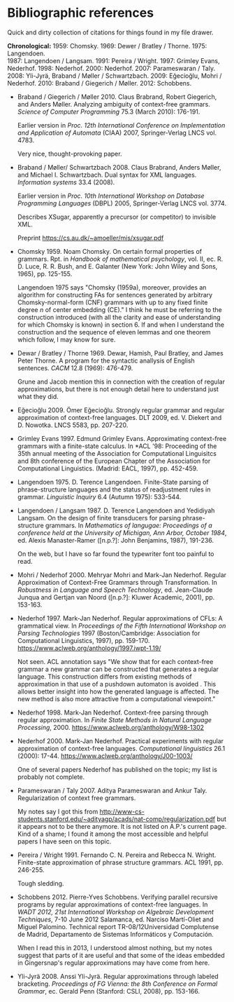 # Bibliographic references

Quick and dirty collection of citations for things found in my file drawer.

**Chronological:**
1959: Chomsky.
1969:  Dewer / Bratley / Thorne.
1975:  Langendoen.  
1987:  Langendoen / Langsam.
1991:  Pereira / Wright.
1997: Grimley Evans, Nederhof.
1998:  Nederhof.
2000: Nederhof.
2007: Parameswaran / Taly.
2008:  Yli-Jyrä, Braband / Møller / Schwartzbach.
2009: Eğecioğlu, Mohri / Nederhof.
2010:  Braband / Giegerich / Møller.
2012:  Schobbens.


* Braband / Giegerich / Møller 2010.  Claus Brabrand, 
Robert Giegerich, and Anders Møller.  Analyzing ambiguity of context-free grammars. 
*Science of Computer Programming* 75.3 (March 2010):  176-191. 

    Earlier version in *Proc. 12th International Conference 
    on Implementation and Application of Automata* (CIAA) 2007,
    Springer-Verlag LNCS vol. 4783.

    Very nice, thought-provoking paper.

* Braband / Møller/ Schwartzbach 2008.  Claus Brabrand, 
Anders Møller, and Michael I. Schwartzbach.  Dual syntax for XML languages.
*Information systems* 33.4 (2008).  

    Earlier version in *Proc. 10th International Workshop 
    on Database Programming Languages* (DBPL) 2005,
    Springer-Verlag LNCS vol. 3774.

    Describes XSugar, apparently a precursor (or competitor) to
    invisible XML.

    Preprint https://cs.au.dk/~amoeller/mis/xsugar.pdf

* Chomsky 1959. Noam Chomsky. On certain formal properties of
grammars. Rpt. in *Handbook of mathematical psychology*, vol. II, ec.
R. D. Luce, R. R. Bush, and E. Galanter (New York: John Wiley and
Sons, 1965), pp. 125-155.

    Langendoen 1975 says "Chomsky (1959a), moreover,
    provides an algorithm for constructing FAs for sentences generated
    by arbitrary Chomsky-normal-form (CNF) grammars with up to any
    fixed finite degree *n* of center embedding (CE)."  I think he must
	be referring to the construction introduced (with all the clarity and
	ease of understanding for which Chomsky is known) in section 6.
	If and when I understand the construction and the sequence of
	eleven lemmas and one theorem which follow, I may know for sure.

* Dewar / Bratley / Thorne 1969. Dewar, Hamish, Paul Bratley, and James
Peter Thorne. A program for the syntactic anallysis of English
sentences.  *CACM* 12.8 (1969): 476-479.

    Grune and Jacob mention this in connection with the creation of
    regular approximations, but there is not enough detail here to
    understand just what they did.

* Eğecioğlu 2009. Ömer Eğecioğlu. Strongly regular grammar and regular
approximation of context-free languages. DLT 2009, ed. V. Diekert and
D. Nowotka. LNCS 5583, pp. 207-220.

* Grimley Evans 1997. Edmund Grimley Evans. Approximating context-free
grammars with a finite-state calculus. In *ACL '98: Proceeding of the
35th annual meeting of the Association for Computational Linguisitcs
and 8th conference of the European Chapter of the Association for
Computational Linguistics. (Madrid: EACL, 1997), pp. 452-459.

* Langendoen 1975. D. Terence Langendoen. Finite-State parsing of
phrase-structure languages and the status of readjustment rules in
grammar. *Linguistic Inquiry* 6.4 (Autumn 1975): 533-544.

* Langendoen / Langsam 1987. D. Terence Langendoen and Yedidiyah Langsam.
On the design of finite transducers for parsing phrase-structure
grammars. In *Mathematics of langugae: Proceedings of a conference
held at the University of Michigan, Ann Arbor, October 1984*, ed.
Alexis Manaster-Ramer ([n.p.?]: John Benjamins, 1987), 191-236.

    On the web, but I have so far found the typewriter font too
    painful to read.

* Mohri / Nederhof 2000. Mehryar Mohri and Mark-Jan Nederhof. Regular
Approximation of Context-Free Grammars through Transformation.
In *Robustness in Language and Speech Technology*, ed. Jean-Claude
Junqua and Gertjan van Noord ([n.p.?]: Kluwer Academic, 2001), pp.
153-163.

* Nederhof 1997.  Mark-Jan Nederhof. Regular approximations of CFLs: A grammatical view.
In *Proceedings of the Fifth International Workshop on Parsing Technologies* 1997
(Boston/Cambridge:  Association for Computational Linguistics, 1997), pp. 159-170.
https://www.aclweb.org/anthology/1997.iwpt-1.19/

    Not seen. ACL annotation says "We show that for each context-free
    grammar a new grammar can be constructed that generates a regular
    language. This construction differs from existing methods of
    approximation in that use of a pushdown automaton is avoided . This
    allows better insight into how the generated language is affected. The
    new method is also more attractive from a computational
    viewpoint."

* Nederhof 1998. Mark-Jan Nederhof. Context-free parsing through
regular approximation. In *Finite State Methods in Natural Language
Processing*, 2000.  https://www.aclweb.org/anthology/W98-1302

* Nederhof 2000. Mark-Jan Nederhof. Practical experiments with regular
approximation of context-free languages. *Computational linguistics*
26.1 (2000): 17-44.  https://www.aclweb.org/anthology/J00-1003/

    One of several papers Nederhof has published on the topic; my list
    is probably not complete.

* Parameswaran / Taly 2007. Aditya Parameswaran and Ankur Taly.
Regularization of context free grammars.

    My notes say I got this from
    http://www-cs-students.stanford.edu/~adityagp/acads/nat-comp/regularization.pdf
    but it appears not to be there anymore. It is not listed on A.P.'s
    current page. Kind of a shame; I found it among the most
    accessible and helpful papers I have seen on this topic.

* Pereira / Wright 1991. Fernando C. N. Pereira and Rebecca N. Wright.
Finite-state approximation of phrase structure grammars. ACL 1991, pp.
246-255.

    Tough sledding.

* Schobbens 2012. Pierre-Yves Schobbens. Verifying parallel recursive
programs by regular approximations of context-free languages. In *WADT
2012, 21st International Workshop on Algebraic Development
Techniques*, 7-10 June 2012 Salamanca, ed. Narciso Martí-Oliet and
Miguel Palomino. Technical report TR-08/12Universidad Complutense de
Madrid, Departamento de Sistemas Informáticos y Computación.

    When I read this in 2013, I understood almost nothing, but my
    notes suggest that parts of it are useful and that some of the ideas
	embedded in Gingersnap's regular approximations may have come
	from here.

* Yli-Jyrä 2008. Anssi Yli-Jyrä. Regular approximations through
labeled bracketing. *Proceedings of FG Vienna: the 8th Conference on
Formal Grammar*, ec. Gerald Penn (Stanford: CSLI, 2008), pp. 153-166.
